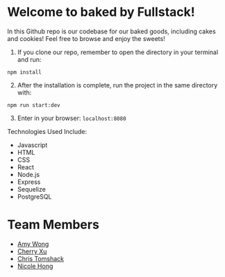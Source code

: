 # Welcome to baked by Fullstack!

In this Github repo is our codebase for our baked goods, including cakes and cookies! Feel free to browse and enjoy the sweets!

1. If you clone our repo, remember to open the directory in your terminal and run:
```
npm install
```

2. After the installation is complete, run the project in the same directory with:
```
npm run start:dev

```
3. Enter in your browser: `localhost:8080`


Technologies Used Include:
- Javascript
- HTML
- CSS
- React
- Node.js
- Express
- Sequelize
- PostgreSQL

# Team Members
- [Amy Wong](https://github.com/amyawong)
- [Cherry Xu](https://github.com/mscherryxu)
- [Chris Tomshack](https://github.com/Ctomshack)
- [Nicole Hong](https://github.com/nickyjhong)
